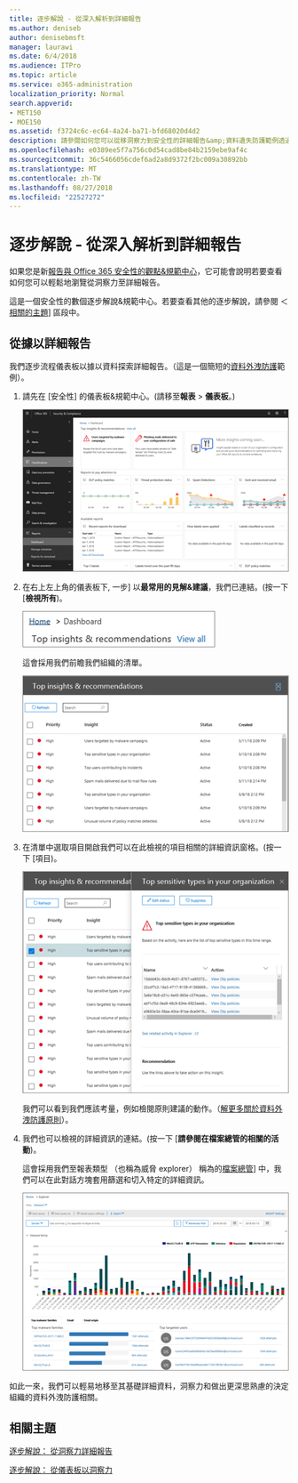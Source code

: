 ```yaml
---
title: 逐步解說 - 從深入解析到詳細報告
ms.author: deniseb
author: denisebmsft
manager: laurawi
ms.date: 6/4/2018
ms.audience: ITPro
ms.topic: article
ms.service: o365-administration
localization_priority: Normal
search.appverid:
- MET150
- MOE150
ms.assetid: f3724c6c-ec64-4a24-ba71-bfd68020d4d2
description: 請參閱如何您可以從移洞察力到安全性的詳細報告&amp;資料遺失防護範例透過規範中心。
ms.openlocfilehash: e0389ee5f7a756c0d54cad8be84b2159ebe9af4c
ms.sourcegitcommit: 36c5466056cdef6ad2a8d9372f2bc009a30892bb
ms.translationtype: MT
ms.contentlocale: zh-TW
ms.lasthandoff: 08/27/2018
ms.locfileid: "22527272"
---
```

# <a name="walkthrough---from-an-insight-to-a-detailed-report"></a>逐步解說 - 從深入解析到詳細報告

如果您是新[報告與 Office 365 安全性的觀點&amp;規範中心](reports-and-insights-in-security-and-compliance.md)，它可能會說明若要查看如何您可以輕鬆地瀏覽從洞察力至詳細報告。 
  
這是一個安全性的數個逐步解說&amp;規範中心。若要查看其他的逐步解說，請參閱 ＜[相關的主題](#related-topics)] 區段中。 
  
## <a name="from-an-insight-to-a-detailed-report"></a>從據以詳細報告

我們逐步流程儀表板以據以資料探索詳細報告。（這是一個簡短的[資料外洩防護](data-loss-prevention-policies.md)範例）。 
  
1. 請先在 [安全性] 的儀表板&amp;規範中心。(請移至**報表** \> **儀表板**。)
    
    ![安全性&amp;規範中心選擇報告\>儀表板](media/2a668c3d-3fa3-4e37-8149-46989b33ae8c.png)
  
2. 在右上左上角的儀表板下, 一步] 以**最常用的見解&amp;建議**，我們已連結。(按一下 [**檢視所有**)。
    
    ![安全性&amp;規範中心選擇報告\>儀表板查看上方的觀點](media/9bb64e11-494f-40a4-ab3d-8d3c7789f300.png)
  
    這會採用我們前瞻我們組織的清單。
    
    ![安全性&amp;規範中心您可以在清單檢視所有的觀點](media/1289af77-bf5a-444a-97a1-03d8a83f75a9.png)
  
3. 在清單中選取項目開啟我們可以在此檢視的項目相關的詳細資訊窗格。(按一下 [項目)。
    
    ![所選的獨到詳細資料](media/dcbb389f-23b0-4031-b789-4a49068af85a.png)
  
    我們可以看到我們應該考量，例如檢閱原則建議的動作。（[解更多關於資料外洩防護原則](data-loss-prevention-policies.md)）。
    
4. 我們也可以檢視的詳細資訊的連結。(按一下 [**請參閱在檔案總管的相關的活動**)。 
    
    這會採用我們至報表類型 （也稱為威脅 explorer） 稱為的[檔案總管](use-explorer-in-security-and-compliance.md)] 中，我們可以在此對話方塊套用篩選和切入特定的詳細資訊。 
    
    ![更詳細地選取據相關檔案總管檢視](media/3ad15b15-7158-44b7-beda-013351bd868e.png)
  
如此一來，我們可以輕易地移至其基礎詳細資料，洞察力和做出更深思熟慮的決定組織的資料外洩防護相關。
  
## <a name="related-topics"></a>相關主題

[逐步解說： 從洞察力詳細報告](from-a-detailed-report-to-an-insight.md)
  
[逐步解說： 從儀表板以洞察力](from-a-dashboard-to-an-insight.md)
  

